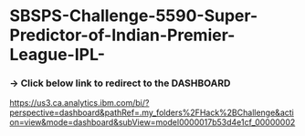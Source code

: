 # SBSPS-Challenge-5590-Super-Predictor-of-Indian-Premier-League-IPL-
<h3> → Click below link to redirect to the DASHBOARD</h3>
<a href="https://us3.ca.analytics.ibm.com/bi/?perspective=dashboard&pathRef=.my_folders%2FHack%2BChallenge&action=view&mode=dashboard&subView=model0000017b53d4e1cf_00000002">https://us3.ca.analytics.ibm.com/bi/?perspective=dashboard&pathRef=.my_folders%2FHack%2BChallenge&action=view&mode=dashboard&subView=model0000017b53d4e1cf_00000002
